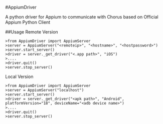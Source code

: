 #AppiumDriver

A python driver for Appium to communicate with Chorus based on Official Appium Python Client

##Usage
Remote Version
```
>from AppiumDriver import AppiumServer
>server = AppiumServer("<remoteip>", "<hostname>", "<hostpassword>")
>server.start_server()
>driver = server._get_driver("<.app path>", "iOS")
>....
>driver.quit()
>server.stop_server()
```
Local Version
```
>from AppiumDriver import AppiumServer
>server = AppiumServer("localhost")
>server.start_server()
>driver = server._get_driver("<apk path>", "Android", platformVersion="18", deviceName="<adb device name>")
>....
>driver.quit()
>server.stop_server()
```